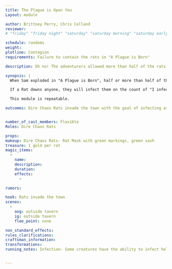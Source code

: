 ```yaml
---
title: The Plague is Upon You
Layout: module

author: Brittney Perry, Chris Colland
reviewer: 
# "friday" "friday night" "saturday" "saturday morning" "saturday early afternoon" "saturday early evening" "saturday night" "reaction" "tavern setup" "townsfolk" "randoms"

schedule: randoms
weight: 
plotline: Contagion
requirements: Failure to contain the rats in "A Plague is Born"

description: Oh no! The adventurers allowed more than half of the rats to escape when Sam exploded! Don't worry, the rats are back to make sure no one misses the fun.

synopsis: |
  When Sam exploded in "A Plague is Born", half or more than half of the Dire Chaos Rats escaped into the town nearby. These rats, instructed by their "monster master", have wandered into town with a goal,- Attack, down, and infect as many people as possible. No one is safe from their task, including townsfolk (aka will attack NPCs). 

  If a Rat downs anyone, they will infect them on the count of "I infect you one, I infect you two, I infect you three." The bitten will then become Infected (see running notes).

  This module is repeatable.

outcomes: Dire Chaos Rats invade the town with the goal of infecting as many people as possible


number_of_cast_members: Flexible 
Roles: Dire Chaos Rats

props: 
makeup: Dire Chaos Rats- Rat Mask with green markings, green sash 
treasure: 1 gold per rat
magic_items:
  - 
    name: 
    description:  
    duration: 
    effects: 
      - 

rumors: 

hook: Rats invade the town
scenes: 
  - 
    oog: outside tavern
    ig: outside tavern
    flee_point: none

non_standard_effects: 
rules_clarifications: 
craftsman_information: 
transformations: 
running_notes: Infection- Some creatures have the ability to infect helpless victims with material that will turn the person into a version of the creature. Unlike a werewolf or vampire curse, this is only a physical transformation of the victim’s body. Players will be told of specific triggers if necessary. Victims will lose all memory of their former lives, and the player must follow the commands they are given by the Monster Master until the character is slain. The character may then be killed and then given a Life spell and be cured of the infection. If the player dies the spirit may then proceed to the Healers’ Guild to be resurrected as normal. Infection is done just as a Killing Blow, with a count of “I infect you 1, I infect you 2, I infect you 3.”


---
```

